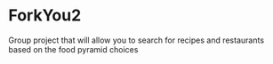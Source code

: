 # ForkYou2
Group project that will allow you to search for recipes and restaurants based on the food pyramid choices
